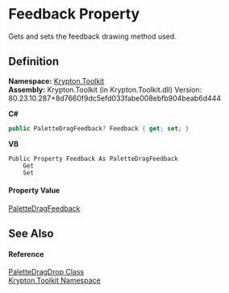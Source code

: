# Feedback Property


Gets and sets the feedback drawing method used.



## Definition
**Namespace:** <a href="79d2eac2-21f4-54ff-7552-b20c33c30600.md">Krypton.Toolkit</a>  
**Assembly:** Krypton.Toolkit (in Krypton.Toolkit.dll) Version: 80.23.10.287+8d7660f9dc5efd033fabe008ebfb904beab6d444

**C#**
``` C#
public PaletteDragFeedback? Feedback { get; set; }
```
**VB**
``` VB
Public Property Feedback As PaletteDragFeedback
	Get
	Set
```



#### Property Value
<a href="9f511e51-6b63-a2b7-0cb7-fd7fe3a274a4.md">PaletteDragFeedback</a>

## See Also


#### Reference
<a href="dd30f027-b08b-0661-dad5-b21cc4950dbd.md">PaletteDragDrop Class</a>  
<a href="79d2eac2-21f4-54ff-7552-b20c33c30600.md">Krypton.Toolkit Namespace</a>  
